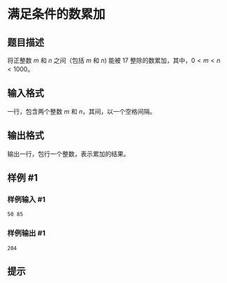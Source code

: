 # 满足条件的数累加

## 题目描述

将正整数 $m$ 和 $n$ 之间（包括 $m$ 和 $n)$ 能被 $17$ 整除的数累加，其中，$0<m<n<1000$。

## 输入格式

一行，包含两个整数 $m$ 和 $n$，其间，以一个空格间隔。

## 输出格式

输出一行，包行一个整数，表示累加的结果。

## 样例 #1

### 样例输入 #1
```
50 85
```

### 样例输出 #1

```
204
```

## 提示


